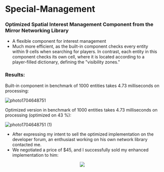 # Special-Management
### Optimized Spatial Interest Management Component from the Mirror Networking Library

* A flexible component for interest management
* Much more efficient, as the built-in component checks every entity within 9 cells when searching for players. In contrast, each entity in this component checks its own cell, where it is located according to a player-filled dictionary, defining the "visibility zones."

### Results:
Built-in component in benchmark of 1000 entities takes 4.73 milliseconds on processing:

![photo1704648751](https://github.com/LobosProger/Special-Management/assets/78168123/174ab5be-e797-4c94-8d7b-d949f0e9dcc6)

Optimized version in benchmark of 1000 entities takes 4.73 milliseconds on processing (optimized on 43 %):

![photo1704648751 (1)](https://github.com/LobosProger/Special-Management/assets/78168123/e16828f0-5827-4cf6-a1d9-c3d67e7773ca)

* After expressing my intent to sell the optimized implementation on the developer forum, an enthusiast working on his own network library contacted me. 
* We negotiated a price of $45, and I successfully sold my enhanced implementation to him:

<p align="center">
  <img src="https://github.com/LobosProger/Special-Management/assets/78168123/41767d2b-5fad-45bb-963a-15354d4a6a32">
</p>
